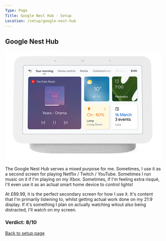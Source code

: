```yaml
---
Type: Page
Title: Google Nest Hub - Setup
Location: /setup/google-nest-hub
---
```


## Google Nest Hub

<div class="img-container-wide"> <img class="setup-image" alt="A picture of the Google Nest Hub" src="https://raw.githubusercontent.com/george-probably/chachanidze.com/main/Images/setup/google-nest-hub.webp"> </div>

The Google Nest Hub serves a mixed purpose for me. Sometimes, I use it as a second screen for playing Netflix / Twitch / YouTube. Sometimes I run music on it if I'm playing on my Xbox. Sometimes, if I'm feeling extra risqué, I'll even use it as an actual smart home device to control lights!

At £89.99, it is the perfect secondary screen for how I use it. It's content that I'm primarily listening to, whilst getting actual work done on my 21:9 display. If it's something I plan on actually watching witout also being distracted, I'll watch on my screen.

### Verdict: 8/10

[Back to setup page](/setup)